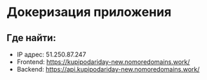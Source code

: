 # Докеризация приложения

## Где найти:
* IP адрес: 51.250.87.247
* Frontend: https://kupipodariday-new.nomoredomains.work/
* Backend: https://api.kupipodariday-new.nomoredomains.work/
